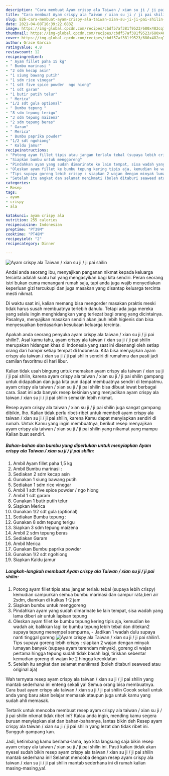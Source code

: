 ```yaml
---
description: "Cara membuat Ayam crispy ala Taiwan / xian su ji / ji pai shilin Sederhana Untuk Jualan"
title: "Cara membuat Ayam crispy ala Taiwan / xian su ji / ji pai shilin Sederhana Untuk Jualan"
slug: 826-cara-membuat-ayam-crispy-ala-taiwan-xian-su-ji-ji-pai-shilin-sederhana-untuk-jualan
date: 2021-04-08T16:39:22.683Z
image: https://img-global.cpcdn.com/recipes/cbdf57af381f9523/680x482cq70/ayam-crispy-ala-taiwan-xian-su-ji-ji-pai-shilin-foto-resep-utama.jpg
thumbnail: https://img-global.cpcdn.com/recipes/cbdf57af381f9523/680x482cq70/ayam-crispy-ala-taiwan-xian-su-ji-ji-pai-shilin-foto-resep-utama.jpg
cover: https://img-global.cpcdn.com/recipes/cbdf57af381f9523/680x482cq70/ayam-crispy-ala-taiwan-xian-su-ji-ji-pai-shilin-foto-resep-utama.jpg
author: Grace Garcia
ratingvalue: 4.8
reviewcount: 12
recipeingredient:
- " Ayam fillet paha 15 kg"
- " Bumbu marinasi "
- "2 sdm kecap asin"
- "1 siung bawang putih"
- "1 sdm rice vinegar"
- "1 sdt five spice powder  ngo hiong"
- "1 sdt garam"
- "1 butir putih telur"
- " Merica"
- "1/2 sdt gula optional"
- " Bumbu tepung "
- "8 sdm tepung terigu"
- "3 sdm tepung maizena"
- "2 sdm tepung beras"
- " Garam"
- " Merica"
- " Bumbu paprika powder"
- "1/2 sdt ngohiong"
- " Kaldu jamur"
recipeinstructions:
- "Potong ayam fillet tipis atau jangan terlalu tebal (supaya lebih crispy) kemudian campurkan semua bumbu marinasi dan campur rata,beri air 2sdm, diamkan di kulkas 1-2 jam"
- "Siapkan bumbu untuk menggoreng"
- "Pindahkan ayam yang sudah dimarinate ke lain tempat, sisa wadah yang lama diberi air untuk lapisan tepung"
- "Oleskan ayam fillet ke bumbu tepung kering tipis aja, kemudian ke wadah air, balikkan lagi ke bumbu tepung lebih tebal dan ditekan2 supaya tepung menempel sempurna,  Jadikan 1 wadah dulu supaya nanti tinggal goreng"
- "Tips supaya goreng lebih crispy : siapkan 2 wajan dengan minyak lumayan banyak (supaya ayam terendam minyak), goreng di wajan pertama hingga tepung sudah tidak basah lagi, tiriskan sebentar kemudian goreng di wajan ke 2 hingga kecoklatan"
- "Setelah itu angkat dan selamat menikmati (boleh ditaburi seaweed atau original aja)"
categories:
- Resep
tags:
- ayam
- crispy
- ala

katakunci: ayam crispy ala 
nutrition: 255 calories
recipecuisine: Indonesian
preptime: "PT39M"
cooktime: "PT48M"
recipeyield: "2"
recipecategory: Dinner

---
```



![Ayam crispy ala Taiwan / xian su ji / ji pai shilin](https://img-global.cpcdn.com/recipes/cbdf57af381f9523/680x482cq70/ayam-crispy-ala-taiwan-xian-su-ji-ji-pai-shilin-foto-resep-utama.jpg)

Andai anda seorang ibu, menyajikan panganan nikmat kepada keluarga tercinta adalah suatu hal yang mengasyikan bagi kita sendiri. Peran seorang istri bukan cuma menangani rumah saja, tapi anda juga wajib menyediakan keperluan gizi tercukupi dan juga masakan yang disantap keluarga tercinta mesti nikmat.

Di waktu  saat ini, kalian memang bisa mengorder masakan praktis meski tidak harus susah membuatnya terlebih dahulu. Tetapi ada juga mereka yang selalu ingin menghidangkan yang terlezat bagi orang yang dicintainya. Pasalnya, menyajikan masakan sendiri akan jauh lebih higienis dan bisa menyesuaikan berdasarkan kesukaan keluarga tercinta. 



Apakah anda seorang penyuka ayam crispy ala taiwan / xian su ji / ji pai shilin?. Asal kamu tahu, ayam crispy ala taiwan / xian su ji / ji pai shilin merupakan hidangan khas di Indonesia yang saat ini disenangi oleh setiap orang dari hampir setiap tempat di Indonesia. Kita bisa menyajikan ayam crispy ala taiwan / xian su ji / ji pai shilin sendiri di rumahmu dan pasti jadi camilan favoritmu di hari libur.

Kalian tidak usah bingung untuk memakan ayam crispy ala taiwan / xian su ji / ji pai shilin, karena ayam crispy ala taiwan / xian su ji / ji pai shilin gampang untuk didapatkan dan juga kita pun dapat membuatnya sendiri di tempatmu. ayam crispy ala taiwan / xian su ji / ji pai shilin bisa dibuat lewat berbagai cara. Saat ini ada banyak resep kekinian yang menjadikan ayam crispy ala taiwan / xian su ji / ji pai shilin semakin lebih nikmat.

Resep ayam crispy ala taiwan / xian su ji / ji pai shilin juga sangat gampang dibikin, lho. Kalian tidak perlu ribet-ribet untuk membeli ayam crispy ala taiwan / xian su ji / ji pai shilin, karena Kamu dapat menyiapkan sendiri di rumah. Untuk Kamu yang ingin membuatnya, berikut resep menyajikan ayam crispy ala taiwan / xian su ji / ji pai shilin yang nikamat yang mampu Kalian buat sendiri.

<!--inarticleads1-->

##### Bahan-bahan dan bumbu yang diperlukan untuk menyiapkan Ayam crispy ala Taiwan / xian su ji / ji pai shilin:

1. Ambil  Ayam fillet paha 1,5 kg
1. Ambil  Bumbu marinasi :
1. Sediakan 2 sdm kecap asin
1. Gunakan 1 siung bawang putih
1. Sediakan 1 sdm rice vinegar
1. Ambil 1 sdt five spice powder / ngo hiong
1. Ambil 1 sdt garam
1. Gunakan 1 butir putih telur
1. Siapkan  Merica
1. Gunakan 1/2 sdt gula (optional)
1. Sediakan  Bumbu tepung :
1. Gunakan 8 sdm tepung terigu
1. Siapkan 3 sdm tepung maizena
1. Ambil 2 sdm tepung beras
1. Sediakan  Garam
1. Ambil  Merica
1. Gunakan  Bumbu paprika powder
1. Gunakan 1/2 sdt ngohiong
1. Siapkan  Kaldu jamur




<!--inarticleads2-->

##### Langkah-langkah membuat Ayam crispy ala Taiwan / xian su ji / ji pai shilin:

1. Potong ayam fillet tipis atau jangan terlalu tebal (supaya lebih crispy) kemudian campurkan semua bumbu marinasi dan campur rata,beri air 2sdm, diamkan di kulkas 1-2 jam
1. Siapkan bumbu untuk menggoreng
1. Pindahkan ayam yang sudah dimarinate ke lain tempat, sisa wadah yang lama diberi air untuk lapisan tepung
1. Oleskan ayam fillet ke bumbu tepung kering tipis aja, kemudian ke wadah air, balikkan lagi ke bumbu tepung lebih tebal dan ditekan2 supaya tepung menempel sempurna,  - Jadikan 1 wadah dulu supaya nanti tinggal goreng
<img src="//assets-global.cpcdn.com/assets/icons/button_play-2c75c40dde080a61004c1f40b05d8f140eaff45d7e9e6481dc71c63d2e7c4909.png" alt="Ayam crispy ala Taiwan / xian su ji / ji pai shilin">1. Tips supaya goreng lebih crispy : siapkan 2 wajan dengan minyak lumayan banyak (supaya ayam terendam minyak), goreng di wajan pertama hingga tepung sudah tidak basah lagi, tiriskan sebentar kemudian goreng di wajan ke 2 hingga kecoklatan
1. Setelah itu angkat dan selamat menikmati (boleh ditaburi seaweed atau original aja)




Wah ternyata resep ayam crispy ala taiwan / xian su ji / ji pai shilin yang mantab sederhana ini enteng sekali ya! Semua orang bisa membuatnya. Cara buat ayam crispy ala taiwan / xian su ji / ji pai shilin Cocok sekali untuk anda yang baru akan belajar memasak ataupun juga untuk kamu yang sudah ahli memasak.

Tertarik untuk mencoba membuat resep ayam crispy ala taiwan / xian su ji / ji pai shilin nikmat tidak ribet ini? Kalau anda ingin, mending kamu segera buruan menyiapkan alat dan bahan-bahannya, lantas bikin deh Resep ayam crispy ala taiwan / xian su ji / ji pai shilin yang lezat dan tidak ribet ini. Sungguh gampang kan. 

Jadi, ketimbang kamu berlama-lama, ayo kita langsung saja bikin resep ayam crispy ala taiwan / xian su ji / ji pai shilin ini. Pasti kalian tiidak akan nyesel sudah bikin resep ayam crispy ala taiwan / xian su ji / ji pai shilin mantab sederhana ini! Selamat mencoba dengan resep ayam crispy ala taiwan / xian su ji / ji pai shilin mantab sederhana ini di rumah kalian masing-masing,ya!.

